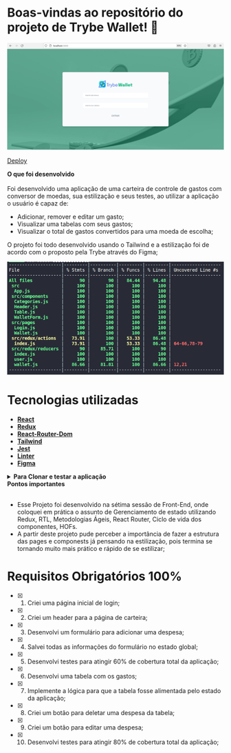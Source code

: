 
# Boas-vindas ao repositório do projeto de Trybe Wallet! 🚀

![git-trybeWallet](trybeWallet.gif)

[Deploy](https://georgia-rocha.github.io/Trybe-Wallet)

<summary><strong>O que foi desenvolvido</strong></summary><br />
  Foi desenvolvido uma aplicação de uma carteira de controle de gastos com conversor de moedas, sua estilização e seus testes,
  ao utilizar a aplicação o usuário é capaz de:

- Adicionar, remover e editar um gasto;
- Visualizar uma tabelas com seus gastos;
- Visualizar o total de gastos convertidos para uma moeda de escolha;
  
O projeto foi todo desenvolvido usando o Tailwind e a estilização foi de acordo com o proposto pela Trybe através do Figma;

  ![img-teste-trybeWallet](teste.png)

# Tecnologias utilizadas <a name="tecnologias"></a>
- [**React**](https://legacy.reactjs.org/docs/getting-started.html)
- [**Redux**](https://redux.js.org/)
- [**React-Router-Dom**](https://reactrouter.com/en/main)
- [**Tailwind**](https://v2.tailwindcss.com/docs)
- [**Jest**](https://jestjs.io/docs/getting-started)
- [**Linter**](https://eslint.org/docs/latest/)
- [**Figma**](https://www.figma.com/best-practices/guide-to-developer-handoff/components-styles-and-documentation/)

<details>
  <summary><strong>Para Clonar e testar a aplicação</strong></summary>
  
### Será necessário ter instalado na sua máquina:
     
  Node v16 +

<summary><strong>Para clonar e testar</strong></summary><br />

1. Clone o repositório  
  ```
  git clone git@github.com:georgia-rocha/Trybe-Wallet.git`
  ```

2. Entre na pasta que você acabou de clonar
  ```
  cd Trybe-Wallet
  ```
3.  Instale as dependências:
  ```
  npm install
  ```
4. Iniciar a aplicação na sua máquina:
  ```
  npm start
  ```
 5. Para rodar os testes
  ```
  npm test
  ```
</details>

<summary><strong>Pontos importantes</strong></summary><br/>

* Esse Projeto foi desenvolvido na sétima sessão de Front-End, onde coloquei em prática o assunto de Gerenciamento de 
  estado utilizando Redux, RTL, Metodologias Ágeis, React Router, Ciclo de vida dos componentes, HOFs.
* A partir deste projeto pude perceber a importância de fazer a estrutura das pages e componests já pensando na estilização,
pois termina se tornando muito mais prático e rápido de se estilizar;

# Requisitos Obrigatórios 100%

- [x] 1. Criei uma página inicial de login;
- [x] 2. Criei um header para a página de carteira;
- [x] 3. Desenvolvi um formulário para adicionar uma despesa;
- [x] 4. Salvei todas as informações do formulário no estado global;
- [x] 5. Desenvolvi testes para atingir 60% de cobertura total da aplicação;
- [x] 6. Desenvolvi uma tabela com os gastos;
- [x] 7. Implemente a lógica para que a tabela fosse alimentada pelo estado da aplicação;
- [x] 8. Criei um botão para deletar uma despesa da tabela;
- [x] 9. Criei um botão para editar uma despesa;
- [x] 10. Desenvolvi testes para atingir 80% de cobertura total da aplicação;
